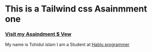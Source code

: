 <h1> This is a Tailwind css Asainmment one </h1>
<h3><a href="https://tailwindbytohidul.netlify.app/">Visit my Asaindment $ Vew</a></h3>

<p>My name is Tohidul islam I am a Student at <a href="https://www.hablu-programmer.com/">Hablu programmer</a></p>